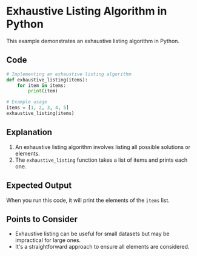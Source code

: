 # Exhaustive Listing Algorithm in Python

This example demonstrates an exhaustive listing algorithm in Python.

## Code

```python
# Implementing an exhaustive listing algorithm
def exhaustive_listing(items):
    for item in items:
        print(item)

# Example usage
items = [1, 2, 3, 4, 5]
exhaustive_listing(items)
```

## Explanation

1. An exhaustive listing algorithm involves listing all possible solutions or elements.
2. The `exhaustive_listing` function takes a list of items and prints each one.

## Expected Output

When you run this code, it will print the elements of the `items` list.

## Points to Consider

- Exhaustive listing can be useful for small datasets but may be impractical for large ones.
- It's a straightforward approach to ensure all elements are considered.
